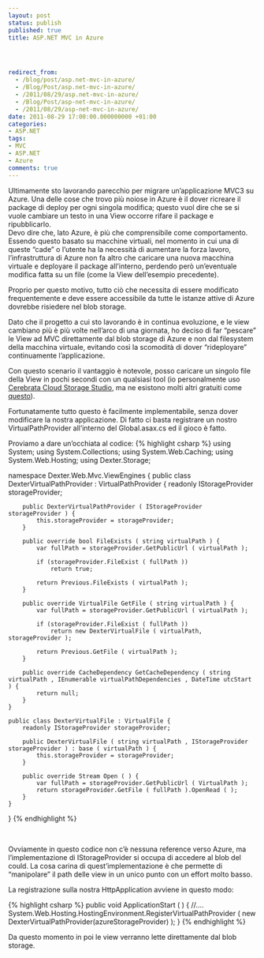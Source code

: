 ```yaml
---
layout: post
status: publish
published: true
title: ASP.NET MVC in Azure




redirect_from: 
  - /blog/post/asp.net-mvc-in-azure/
  - /Blog/Post/asp.net-mvc-in-azure/
  - /2011/08/29/asp.net-mvc-in-azure/
  - /Blog/Post/asp-net-mvc-in-azure/
  - /2011/08/29/asp-net-mvc-in-azure/
date: 2011-08-29 17:00:00.000000000 +01:00
categories:
- ASP.NET
tags:
- MVC
- ASP.NET
- Azure
comments: true
---
```

<p>Ultimamente sto lavorando parecchio per migrare un’applicazione MVC3 su Azure. Una delle cose che trovo più noiose in Azure è il dover ricreare il package di deploy per ogni singola modifica; questo vuol dire che se si vuole cambiare un testo in una View occorre rifare il package e ripubblicarlo.   <br />Devo dire che, lato Azure, è più che comprensibile come comportamento. Essendo questo basato su macchine virtuali, nel momento in cui una di queste “cade” o l’utente ha la necessità di aumentare la forza lavoro, l’infrastruttura di Azure non fa altro che caricare una nuova macchina virtuale e deployare il package all’interno, perdendo però un’eventuale modifica fatta su un file (come la View dell’esempio precedente).</p>  <p>Proprio per questo motivo, tutto ciò che necessita di essere modificato frequentemente e deve essere accessibile da tutte le istanze attive di Azure dovrebbe risiedere nel blob storage.</p>  <p>Dato che il progetto a cui sto lavorando è in continua evoluzione, e le view cambiano più è più volte nell’arco di una giornata, ho deciso di far “pescare” le View ad MVC direttamente dal blob storage di Azure e non dal filesystem della macchina virtuale, evitando così la scomodità di dover “rideployare” continuamente l’applicazione.</p>  <p>Con questo scenario il vantaggio è notevole, posso caricare un singolo file della View in pochi secondi con un qualsiasi tool (io personalmente uso <a href="http://www.cerebrata.com/Products/CloudStorageStudio/Default.aspx">Cerebrata Cloud Storage Studio</a>, ma ne esistono molti altri gratuiti come <a href="http://azurestorageexplorer.codeplex.com/">questo</a>).</p>  <p>Fortunatamente tutto questo è facilmente implementabile, senza dover modificare la nostra applicazione. Di fatto ci basta registrare un nostro VirtualPathProvider all’interno del Global.asax.cs ed il gioco è fatto.</p>  <p>Proviamo a dare un’occhiata al codice:   {% highlight csharp %}
using System;
using System.Collections;
using System.Web.Caching;
using System.Web.Hosting;
using Dexter.Storage;

namespace Dexter.Web.Mvc.ViewEngines {
    public class DexterVirtualPathProvider : VirtualPathProvider {
        readonly IStorageProvider storageProvider;

        public DexterVirtualPathProvider ( IStorageProvider storageProvider ) {
            this.storageProvider = storageProvider;
        }

        public override bool FileExists ( string virtualPath ) {
            var fullPath = storageProvider.GetPublicUrl ( virtualPath );

            if (storageProvider.FileExist ( fullPath ))
                return true;

            return Previous.FileExists ( virtualPath ); 
        }

        public override VirtualFile GetFile ( string virtualPath ) {
            var fullPath = storageProvider.GetPublicUrl ( virtualPath );

            if (storageProvider.FileExist ( fullPath ))
                return new DexterVirtualFile ( virtualPath, storageProvider );

            return Previous.GetFile ( virtualPath ); 
        }

        public override CacheDependency GetCacheDependency ( string virtualPath , IEnumerable virtualPathDependencies , DateTime utcStart ) {
            return null;
        }
    }

    public class DexterVirtualFile : VirtualFile {
        readonly IStorageProvider storageProvider;

        public DexterVirtualFile ( string virtualPath , IStorageProvider storageProvider ) : base ( virtualPath ) {
            this.storageProvider = storageProvider;
        }

        public override Stream Open ( ) {
            var fullPath = storageProvider.GetPublicUrl ( VirtualPath );
            return storageProvider.GetFile ( fullPath ).OpenRead ( );
        }
    }

}
{% endhighlight %}
</p>

<p>&#160;</p>

<p>Ovviamente in questo codice non c’è nessuna reference verso Azure, ma l’implementazione di IStorageProvider si occupa di accedere al blob del could. La cosa carina di quest’implementazione è che permette di “manipolare” il path delle view in un unico punto con un effort molto basso.</p>

<p>La registrazione sulla nostra HttpApplication avviene in questo modo:</p>

{% highlight csharp %}
public void ApplicationStart ( ) {
    //....
    System.Web.Hosting.HostingEnvironment.RegisterVirtualPathProvider ( new DexterVirtualPathProvider(azureStorageProvider) );
}
{% endhighlight %}
<p>Da questo momento in poi le view verranno lette direttamente dal blob storage. </p>
